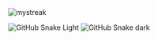 
<!-- Github Streak Card
https://github.com/DenverCoder1/github-readme-streak-stats -->
<img src="https://github-readme-streak-stats.herokuapp.com/?user=eyesackel&theme=vue-dark" alt="mystreak"/>

![GitHub Snake Light](github-snake.svg#gh-light-mode-only)
![GitHub Snake dark](github-snake-dark.svg#gh-dark-mode-only)